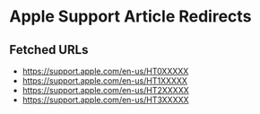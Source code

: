# Apple Support Article Redirects

## Fetched URLs
- https://support.apple.com/en-us/HT0XXXXX
- https://support.apple.com/en-us/HT1XXXXX
- https://support.apple.com/en-us/HT2XXXXX
- https://support.apple.com/en-us/HT3XXXXX
